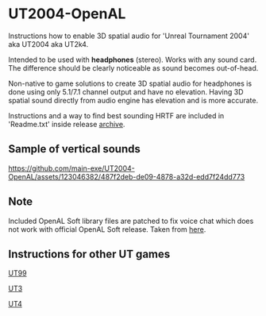 # UT2004-OpenAL
Instructions how to enable 3D spatial audio for 'Unreal Tournament 2004' aka UT2004 aka UT2k4.

Intended to be used with **headphones** (stereo). Works with any sound card.  
The difference should be clearly noticeable as sound becomes out-of-head.

Non-native to game solutions to create 3D spatial audio for headphones is done using only 5.1/7.1 channel output and have no elevation.
Having 3D spatial sound directly from audio engine has elevation and is more accurate.  

Instructions and a way to find best sounding HRTF are included in 'Readme.txt' inside release [archive](https://github.com/main-exe/UT2004-OpenAL/releases).

## Sample of vertical sounds


https://github.com/main-exe/UT2004-OpenAL/assets/123046382/487f2deb-de09-4878-a32d-edd7f24dd773


## Note
Included OpenAL Soft library files are patched to fix voice chat which does not work with official OpenAL Soft release.
Taken from [here](https://github.com/zenakuten/openal-soft/releases/tag/1.23.1-makemhr-UT2004).

## Instructions for other UT games

[UT99](https://github.com/main-exe/UT99-OpenAL)

[UT3](https://github.com/main-exe/UT3-OpenAL)

[UT4](https://github.com/main-exe/UT4-OpenAL)

